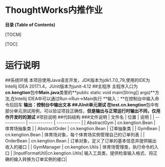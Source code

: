 # ThoughtWorks内推作业

**目录 (Table of Contents)**

[TOCM]

[TOC]

# 运行说明
##系统环境
本项目使用Java语言开发，JDK版本为jdk1.7.0_79,使用的IDE为Intellij IDEA 2017.1.4，JUnit版本为junit-4.12
##主程序
主程序入口为**cn.kengtion**包中**Main.java**类里的**public static void main(String[] args)**方法,在Intellij IDEA中可以通过Run->Run->Main执行
**输入：**在控制台中输入命令后回车
**输出：**控制台中输出文本
##JUnit单元测试
在**test.cn.kengtion**包中有部分单元测试用例，可以验证项目正确性，**但是输出与正常运行时输出不同，仅用作开发时的测试**
#项目说明
##代码结构
###文件说明
| 文件名  |  位置 |  说明 |
| ------------ | ------------ | ------------ |
| AbstractGym  |  cn.kengtion.Bean |  体育场抽象类 |
| AbstractOrder  |  cn.kengtion.Bean | 订单抽象类  |
| GymBean  |  cn.kengtion.Bean | 体育场对象，每个体育场实例管理自己的订单列表  |
| OrderBean  | cn.kengtion.Bean  | 订单对象，定义了订单的基本信息并提供输出收入的接口  |
| GymManager  | cn.kengtion.Utils  | 体育场管理类，执行命令的入口  |
|InputFormatUtil|cn.kengtion.Utils| 输入工具类，提供检查输入格式、将正确的输入转换为订单实例的接口|


